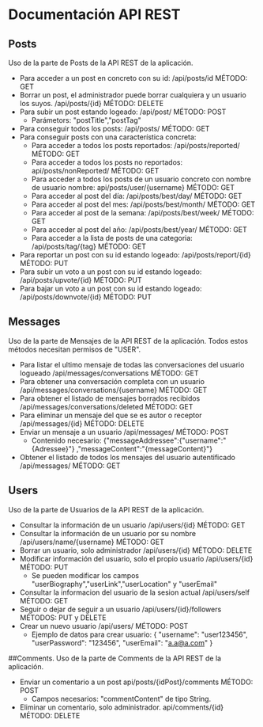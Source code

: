# Documentación API REST

## Posts
Uso de la parte de Posts de la API REST de la aplicación.

* Para acceder a un post en concreto con su id: /api/posts/id MÉTODO: GET
* Borrar un post, el administrador puede borrar cualquiera y un usuario los suyos. /api/posts/{id} MÉTODO: DELETE
* Para subir un post estando logeado: /api/post/ MÉTODO: POST
  * Parámetors: "postTitle","postTag"
* Para conseguir todos los posts: /api/posts/ MÉTODO: GET
* Para conseguir posts con una característica concreta:
  * Para acceder a todos los posts reportados: /api/posts/reported/ MÉTODO: GET
  * Para acceder a todos los posts no reportados: api/posts/nonReported/ MÉTODO: GET
  * Para acceder a todos los posts de un usuario concreto con nombre de usuario nombre: api/posts/user/{username} MÉTODO: GET
  * Para acceder al post del día: /api/posts/best/day/ MÉTODO: GET
  * Para acceder al post del mes: /api/posts/best/month/ MÉTODO: GET
  * Para acceder al post de la semana: /api/posts/best/week/ MÉTODO: GET
  * Para acceder al post del año: /api/posts/best/year/ MÉTODO: GET
  * Para acceder a la lista de posts de una categoria: /api/posts/tag/{tag} MÉTODO: GET
* Para reportar un post con su id estando logeado: /api/posts/report/{id} MÉTODO: PUT
* Para subir un voto a un post con su id estando logeado: /api/posts/upvote/{id} MÉTODO: PUT
* Para bajar un voto a un post con su id estando logeado: /api/posts/downvote/{id} MÉTODO: PUT

## Messages
Uso de la parte de Mensajes de la API REST de la aplicación.
Todos estos métodos necesitan permisos de "USER".

* Para listar el ultimo mensaje de todas las conversaciones del usuario logueado /api/messages/conversations MÉTODO: GET
* Para obtener una conversación completa con un usuario /api/messages/conversations/{username} MÉTODO: GET
* Para obtener el listado de mensajes borrados recibidos /api/messages/conversations/deleted MÉTODO: GET
* Para eliminar un mensaje del que se es autor o receptor /api/messages/{id} MÉTODO: DELETE
* Enviar un mensaje a un usuario /api/messages/ MÉTODO: POST
  * Contenido necesario: 
        {"messageAddressee":{"username":"{Adressee}"}
        ,"messageContent":"{messageContent}"}
* Obtener el listado de todos los mensajes del usuario autentificado /api/messages/ MÉTODO: GET

## Users
Uso de la parte de Usuarios de la API REST de la aplicación.

* Consultar la información de un usuario /api/users/{id} MÉTODO: GET
* Consultar la información de un usuario por su nombre /api/users/name/{username} MÉTODO: GET
* Borrar un usuario, solo administrador /api/users/{id} MÉTODO: DELETE
* Modificar información del usuario, solo el propio usuario /api/users/{id} MÉTODO: PUT
  * Se pueden modificar los campos "userBiography","userLink","userLocation" y "userEmail"
* Consultar la informacion del usuario de la sesion actual /api/users/self MÉTODO: GET
* Seguir o dejar de seguir a un usuario /api/users/{id}/followers MÉTODOS: PUT y DELETE
* Crear un nuevo usuario /api/users/ MÉTODO: POST
  * Ejemplo de datos para crear usuario:
        {
	   "username": "user123456",
	   "userPassword": "123456",
	   "userEmail": "a.a@a.com"
        } 

##Comments.
Uso de la parte de Comments de la API REST de la aplicación.

* Enviar un comentario a un post api/posts/{idPost}/comments MÉTODO: POST
  * Campos necesarios: "commentContent" de tipo String.
* Eliminar un comentario, solo administrador. api/comments/{id} MÉTODO: DELETE
